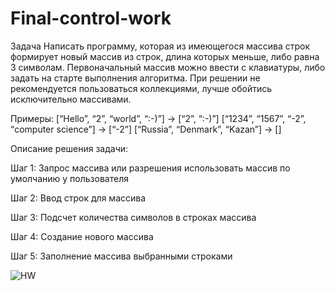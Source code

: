 # Final-control-work

Задача
Написать программу, которая из имеющегося массива строк формирует новый массив из строк, длина которых меньше, либо равна 3 символам. 
Первоначальный массив можно ввести с клавиатуры, либо задать на старте выполнения алгоритма. 
При решении не рекомендуется пользоваться коллекциями, лучше обойтись исключительно массивами.

Примеры:
[“Hello”, “2”, “world”, “:-)”] → [“2”, “:-)”]
[“1234”, “1567”, “-2”, “computer science”] → [“-2”]
[“Russia”, “Denmark”, “Kazan”] → []

Описание решения задачи:

Шаг 1: Запрос массива или разрешения использовать массив по умолчанию у пользователя

Шаг 2: Ввод строк для массива

Шаг 3: Подсчет количества символов в строках массива

Шаг 4: Создание нового массива

Шаг 5: Заполнение массива выбранными строками

![HW](https://github.com/DegtyarevaNadya/Final-control-work/assets/25771125/1e04a3bb-f2cb-4830-af5b-822f89eec131)
